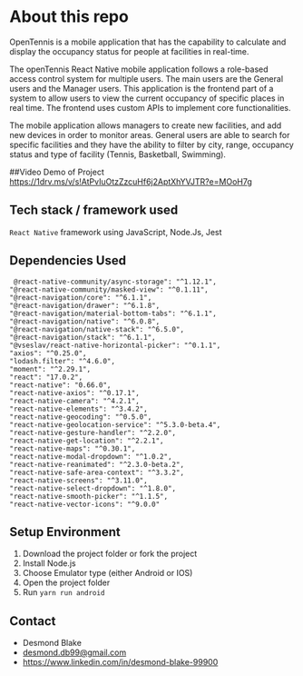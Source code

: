 # About this repo

OpenTennis is a mobile application that has the capability to calculate and display the occupancy status for people at facilities in real-time. 

The openTennis React Native mobile application follows a role-based access control system for multiple users. The main users are the General users and the Manager users. This application is the frontend part of a system to allow users to view the current occupancy of specific places in real time. The frontend uses custom APIs to implement core functionalities. 

The mobile application allows managers to create new facilities, and add new devices in order to monitor areas. General users are able to search for specific facilities and they have the ability to filter by city, range, occupancy status and type of facility (Tennis, Basketball, Swimming). 

##Video Demo of Project
https://1drv.ms/v/s!AtPvIuOtzZzcuHf6j2AptXhYVJTR?e=MOoH7g

## Tech stack / framework used
`React Native` framework using JavaScript, Node.Js, Jest

## Dependencies Used
     @react-native-community/async-storage": "^1.12.1",
    "@react-native-community/masked-view": "^0.1.11",
    "@react-navigation/core": "^6.1.1",
    "@react-navigation/drawer": "^6.1.8",
    "@react-navigation/material-bottom-tabs": "^6.1.1",
    "@react-navigation/native": "^6.0.8",
    "@react-navigation/native-stack": "^6.5.0",
    "@react-navigation/stack": "^6.1.1",
    "@vseslav/react-native-horizontal-picker": "^0.1.1",
    "axios": "^0.25.0",
    "lodash.filter": "^4.6.0",
    "moment": "^2.29.1",
    "react": "17.0.2",
    "react-native": "0.66.0",
    "react-native-axios": "^0.17.1",
    "react-native-camera": "^4.2.1",
    "react-native-elements": "^3.4.2",
    "react-native-geocoding": "^0.5.0",
    "react-native-geolocation-service": "^5.3.0-beta.4",
    "react-native-gesture-handler": "^2.2.0",
    "react-native-get-location": "^2.2.1",
    "react-native-maps": "^0.30.1",
    "react-native-modal-dropdown": "^1.0.2",
    "react-native-reanimated": "^2.3.0-beta.2",
    "react-native-safe-area-context": "^3.3.2",
    "react-native-screens": "^3.11.0",
    "react-native-select-dropdown": "^1.8.0",
    "react-native-smooth-picker": "^1.1.5",
    "react-native-vector-icons": "^9.0.0"

## Setup Environment
1. Download the project folder or fork the project 
2. Install Node.js
3. Choose Emulator type (either Android or IOS)
4. Open the project folder
5. Run `yarn run android`

## Contact
- Desmond Blake
- desmond.db99@gmail.com
- https://www.linkedin.com/in/desmond-blake-99900


